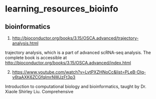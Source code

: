 # learning_resources_bioinfo


## bioinformatics
1. http://bioconductor.org/books/3.15/OSCA.advanced/trajectory-analysis.html

trajectory analysis, which is a part of advanced scRNA-seq analysis. The complete book is accessible at http://bioconductor.org/books/3.15/OSCA.advanced/index.html

2. https://www.youtube.com/watch?v=LvtPXZHNoCc&list=PLeB-Dlq-v6taAXK6ZCGfqImrNWJzFt3p3

Introduction to computational biology and bioinformatics, taught by Dr. Xiaole Shirley Liu. Comprehensive
